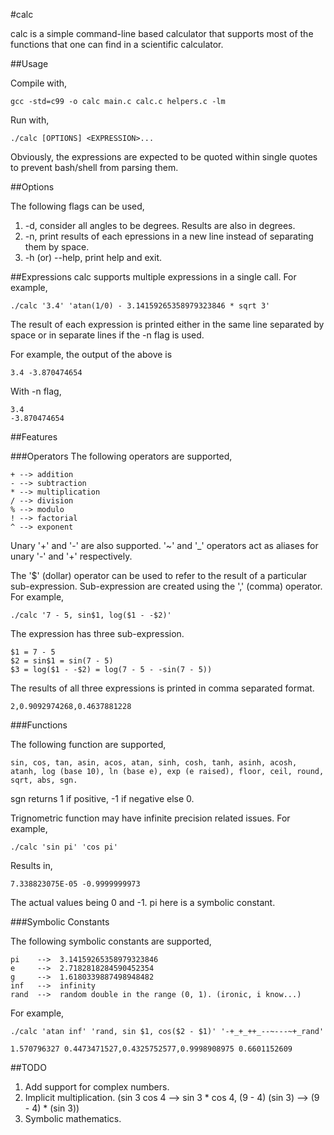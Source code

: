 #calc

  calc is a simple command-line based calculator that supports most of the functions that one can find in a scientific calculator.

##Usage

  Compile with,
  
    gcc -std=c99 -o calc main.c calc.c helpers.c -lm

  Run with,
  
    ./calc [OPTIONS] <EXPRESSION>...

  Obviously, the expressions are expected to be quoted within single quotes to prevent bash/shell from parsing them.

##Options

  The following flags can be used,

  1. -d, consider all angles to be degrees. Results are also in degrees.
  2. -n, print results of each epressions in a new line instead of separating them by space.
  3. -h (or) --help, print help and exit.

##Expressions
  calc supports multiple expressions in a single call. For example,
  
    ./calc '3.4' 'atan(1/0) - 3.14159265358979323846 * sqrt 3'
  
  The result of each expression is printed either in the same line separated by space or in separate lines if the -n flag is used.
  
  For example, the output of the above is
  
    3.4 -3.870474654
  
  With -n flag,
  
    3.4
    -3.870474654

##Features

###Operators
The following operators are supported,

    + --> addition
    - --> subtraction
    * --> multiplication
    / --> division
    % --> modulo
    ! --> factorial
    ^ --> exponent

Unary '+' and '-' are also supported. '~' and '_' operators act as aliases for unary '-' and '+' respectively.

The '$' (dollar) operator can be used to refer to the result of a particular sub-expression. Sub-expression are created using the ',' (comma) operator. For example,

    ./calc '7 - 5, sin$1, log($1 - -$2)'

The expression has three sub-expression.

    $1 = 7 - 5
    $2 = sin$1 = sin(7 - 5)
    $3 = log($1 - -$2) = log(7 - 5 - -sin(7 - 5))

The results of all three expressions is printed in comma separated format.

    2,0.9092974268,0.4637881228

###Functions

  The following function are supported,
  
    sin, cos, tan, asin, acos, atan, sinh, cosh, tanh, asinh, acosh, atanh, log (base 10), ln (base e), exp (e raised), floor, ceil, round, sqrt, abs, sgn.
  
  sgn returns 1 if positive, -1 if negative else 0.
  
  Trignometric function may have infinite precision related issues. For example,
  
    ./calc 'sin pi' 'cos pi'
  
  Results in,
  
    7.338823075E-05 -0.9999999973
  
  The actual values being 0 and -1. pi here is a symbolic constant.

###Symbolic Constants

  The following symbolic constants are supported,
  
    pi    -->  3.14159265358979323846
    e     -->  2.7182818284590452354
    g     -->  1.6180339887498948482
    inf   -->  infinity
    rand  -->  random double in the range (0, 1). (ironic, i know...)
  
  For example,
  
    ./calc 'atan inf' 'rand, sin $1, cos($2 - $1)' '-+_+_++_--~---~+_rand'
    
    1.570796327 0.4473471527,0.4325752577,0.9998908975 0.6601152609

##TODO

  1. Add support for complex numbers.
  2. Implicit multiplication. (sin 3 cos 4 --> sin 3 * cos 4, (9 - 4) (sin 3) --> (9 - 4) * (sin 3))
  3. Symbolic mathematics.